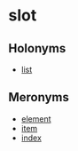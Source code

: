 # slot

## Holonyms

  - [list](list.md)

## Meronyms

  - [element](element.md)
  - [item](item.md)
  - [index](index.md)

[1]: README.md